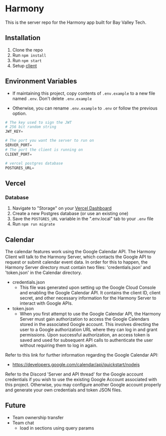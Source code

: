 # Harmony

This is the server repo for the Harmony app built for Bay Valley Tech.

## Installation

1. Clone the repo
2. Run `npm install`
3. Run `npm start`
4. Setup [client](https://github.com/Sillor/harmony-client)

## Environment Variables

- If maintaining this project, copy contents of `.env.example` to a new file named `.env`. Don't delete `.env.example`

- Otherwise, you can rename `.env.example` to `.env` or follow the previous option.

```py
# The key used to sign the JWT
# 256 bit random string
JWT_KEY=

# The port you want the server to run on
SERVER_PORT=
# The port the client is running on
CLIENT_PORT=

# vercel postgres database
POSTGRES_URL=
```

## Vercel

### Database
1. Navigate to "Storage" on your [Vercel Dashboard](https://vercel.com/dashboard)
2. Create a new Postgres database (or use an existing one)
3. Save the `POSTGRES_URL` variable in the ".env.local" tab to your `.env` file
4. Run `npm run migrate`

## Calendar

The calendar features work using the Google Calendar API. The Harmony Client will talk to the Harmony Server, which contacts the Google API to request or submit calendar event data. In order for this to happen, the Harmony Server directory must contain two files: 'credentials.json' and 'token.json' in the Calendar directory.
  - credentials.json
    - This file was generated upon setting up the Google Cloud Console and enabling the Google Calendar API. It contains the client ID, client secret, and other necessary information for the Harmony Server to interact with Google APIs.
  - token.json
    - When you first attempt to use the Google Calendar API, the Harmony Server must gain authorization to access the Google Calendars stored in the associated Google account. This involves directing the user to a Google authorization URL where they can log in and grant permissions. Upon successful authorization, an access token is saved and used for subsequent API calls to authenticate the user without requiring them to log in again.

Refer to this link for further information regarding the Google Calendar API:
 - https://developers.google.com/calendar/api/quickstart/nodejs

Refer to the Discord 'Server and API thread' for the Google account credentials if you wish to use the existing Google Account associated with this project. Otherwise, you may configure another Google account properly and generate your own credentials and token JSON files.


## Future

- Team ownership transfer
- Team chat
  - load in sections using query params